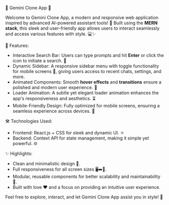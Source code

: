 🌟 Gemini Clone App 🌟  

Welcome to Gemini Clone App, a modern and responsive web application inspired by advanced AI-powered assistant tools! 🚀 Built using the **MERN stack**, this sleek and user-friendly app allows users to interact seamlessly and access various features with style. 💻✨  

🔑 Features:  
- Interactive Search Bar: Users can type prompts and hit **Enter** or click the icon to initiate a search. 🎯  
- Dynamic Sidebar: A responsive sidebar menu with toggle functionality for mobile screens 📱, giving users access to recent chats, settings, and more.   
- Animated Components: Smooth **hover effects** and **transitions** ensure a polished and modern user experience. 🎨  
- Loader Animation: A subtle yet elegant loader animation enhances the app's responsiveness and aesthetics. ⏳  
- Mobile-Friendly Design: Fully optimized for mobile screens, ensuring a seamless experience across devices. 📲  

🛠️ Technologies Used:  
- Frontend: React.js + CSS for sleek and dynamic UI. ⚛️  
- Backend: Context API for state management, making it simple yet powerful. 🌐  

✨ Highlights:  
- Clean and minimalistic design 🎩.  
- Full responsiveness for all screen sizes 🖥️➡️📱.  
- Modular, reusable components for better scalability and maintainability 🔄.  
- Built with love ❤️ and a focus on providing an intuitive user experience.  

Feel free to explore, interact, and let Gemini Clone App assist you in style! 🎉
